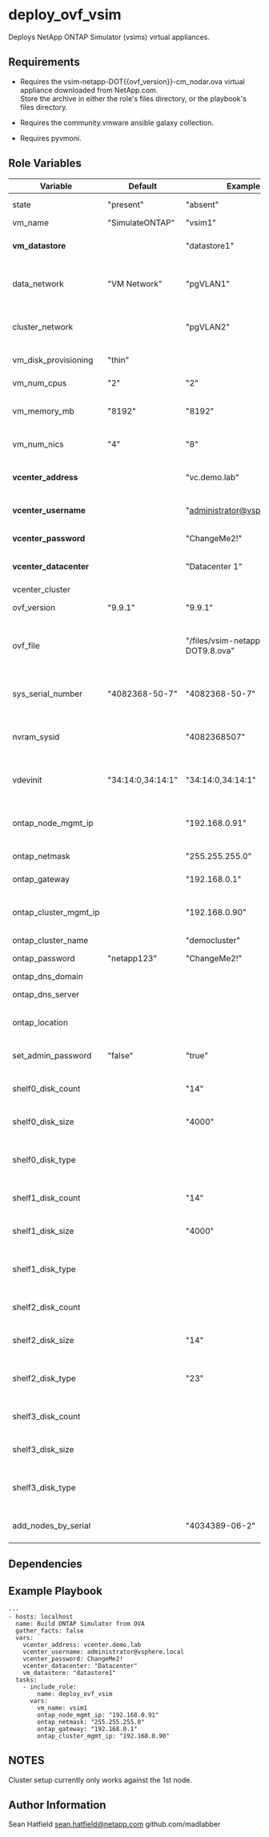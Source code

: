 deploy_ovf_vsim
================================

Deploys NetApp ONTAP Simulator (vsims) virtual appliances.

Requirements
------------

- Requires the vsim-netapp-DOT{{ovf_version}}-cm_nodar.ova virtual appliance downloaded from NetApp.com.  
Store the archive in either the role's files directory, or the playbook's files directory.

- Requires the community.vmware ansible galaxy collection.

- Requires pyvmoni.

Role Variables
--------------

| Variable                | Default           | Example                         | Comments                                                                     |
|-------------------------|-------------------|---------------------------------|------------------------------------------------------------------------------|
| state                   | "present"         | "absent"                        | present creates VMs, absent deletes them.
| vm_name                 | "SimulateONTAP"   | "vsim1"                         | a valid VM name                                                              |
| **vm_datastore**        |                   | "datastore1"                    | the VMware datastore where the node will be placed                           |
| data_network            | "VM Network"      | "pgVLAN1"                       | The vSphere portgroup used for ONTAP data and mgmt traffic                   |
| cluster_network         |                   | "pgVLAN2"                       | The vSphere portgroup used the for ONTAP cluster network                     |
| vm_disk_provisioning    | "thin"            |                                 | Virtual Disk provisioning mode                                               |
| vm_num_cpus             | "2"               | "2"                             | number of vCPUs to assign to the VM                                          |
| vm_memory_mb            | "8192"            | "8192"                          | amount of memory, in MB, to assign to the VM                                 |
| vm_num_nics             | "4"               | "8"                             | number of nics to create on the VM (4-10)                                    |
| **vcenter_address**     |                   | "vc.demo.lab"                   | The hostname or IP address of the vCenter server                             |
| **vcenter_username**    |                   | "administrator@vsphere.local"   | A vcenter username with rights to deploy the OVA                             |
| **vcenter_password**    |                   | "ChangeMe2!"                    | The password for the vcenter user                                            |
| **vcenter_datacenter**  |                   | "Datacenter 1"                  | vCenter datacenter where the node will be deployed                           |
| vcenter_cluster         |                   |                                 |                                                                              |
| ovf_version             | "9.9.1"           | "9.9.1"                         | The StorageGrid OVF version                                                  |
| ovf_file                |                   | "/files/vsim-netapp-DOT9.8.ova" | defaults to "{{ role_path }}/files/vsim-netapp-DOT{{ ovf_version }}-cm_nodar.ova" |
| sys_serial_number       | "4082368-50-7"    | "4082368-50-7"                  | The system serial number to assign to the vsim, must match avail. licenses   |
| nvram_sysid             |                   | "4082368507"                    | The NVRAM SYSID can optionally be specified.  Randomly generated by default. |
| vdevinit                | "34:14:0,34:14:1" | "34:14:0,34:14:1"               | simulated disk configuration.  see vars/main.yml for more information.       |
| ontap_node_mgmt_ip      |                   | "192.168.0.91"                  | If specified, node setup will be attempted using the supplied IP             |
| ontap_netmask           |                   | "255.255.255.0"                 | Subnet mask for the data network                                             |
| ontap_gateway           |                   | "192.168.0.1"                   | Gateway IP for the data network                                              |
| ontap_cluster_mgmt_ip   |                   | "192.168.0.90"                  | If specified, cluster setup will be attempted using the supplied IP          |
| ontap_cluster_name      |                   | "democluster"                   | ONTAP cluster name                                                           |
| ontap_password          | "netapp123"       | "ChangeMe2!"                    | ONTAP admin password                                                         |
| ontap_dns_domain        |                   |                                 | DNS domain                                                                   | 
| ontap_dns_server        |                   |                                 | DNS Server on the data/mgmt network                                          |
| ontap_location          |                   |                                 | optional ONTAP SNMP location value used for cluster setup                    |
| set_admin_password      | "false"           | "true"                          | set admin password even on unconfigured nodes                                |
| shelf0_disk_count       |                   | "14"                            | (1-14) Number of disks to create on shelf 0                                  |
| shelf0_disk_size        |                   | "4000"                          | valid sizes are 500,1000,2000,4000, or 9000                                  |
| shelf0_disk_type        |                   |                                 | valid type from 'vsim_makedisks -h'. See defaults/main.yml for examples.     |
| shelf1_disk_count       |                   | "14"                            | (1-14) Number of disks to create on shelf 1                                  |
| shelf1_disk_size        |                   | "4000"                          | valid sizes are 500,1000,2000,4000, or 9000                                  |
| shelf1_disk_type        |                   |                                 | valid type from 'vsim_makedisks -h'. See defaults/main.yml for examples.     |
| shelf2_disk_count       |                   |                                 | (1-14) Number of disks to create on shelf 2                                  |
| shelf2_disk_size        |                   | "14"                            | valid sizes are 500,1000,2000,4000, or 9000                                  |
| shelf2_disk_type        |                   | "23"                            | valid type from 'vsim_makedisks -h'. See defaults/main.yml for examples.     |
| shelf3_disk_count       |                   |                                 | (1-14) Number of disks to create on shelf 3                                  |
| shelf3_disk_size        |                   |                                 | valid sizes are 500,1000,2000,4000, or 9000                                  |
| shelf3_disk_type        |                   |                                 | valid type from 'vsim_makedisks -h'. See defaults/main.yml for examples.     |
| add_nodes_by_serial     |                   | "4034389-06-2"                  | serial number of a node to add into the cluster                              |

Dependencies
------------

Example Playbook
----------------
      
    ---
    - hosts: localhost 
      name: Build ONTAP Simulator from OVA
      gather_facts: false
      vars: 
        vcenter_address: vcenter.demo.lab
        vcenter_username: administrator@vsphere.local
        vcenter_password: ChangeMe2!
        vcenter_datacenter: "Datacenter"
        vm_datastore: "datastore1"
      tasks:
        - include_role: 
            name: deploy_ovf_vsim
          vars:
            vm_name: vsim1
            ontap_node_mgmt_ip: "192.168.0.91"
            ontap_netmask: "255.255.255.0"
            ontap_gateway: "192.168.0.1"
            ontap_cluster_mgmt_ip: "192.168.0.90"
      

NOTES
-----
Cluster setup currently only works against the 1st node.

Author Information
------------------

Sean Hatfield
sean.hatfield@netapp.com
github.com/madlabber
